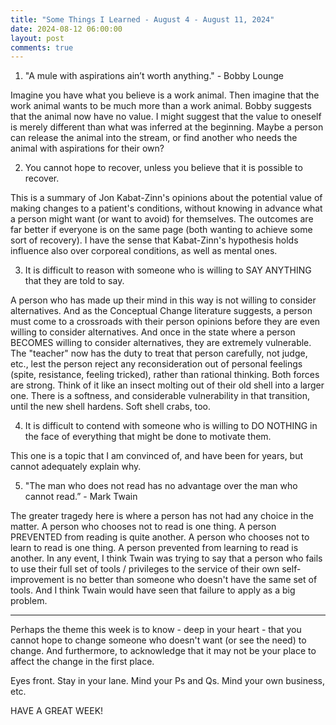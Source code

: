 ```yaml
---
title: "Some Things I Learned - August 4 - August 11, 2024"
date: 2024-08-12 06:00:00
layout: post
comments: true
---
```


1. "A mule with aspirations ain’t worth anything." - Bobby Lounge

Imagine you have what you believe is a work animal. Then imagine that the work animal wants to be much more than a work animal. Bobby suggests that the animal now have no value. I might suggest that the value to oneself is merely different than what was inferred at the beginning. Maybe a person can release the animal into the stream, or find another who needs the animal with aspirations for their own?

2. You cannot hope to recover, unless you believe that it is possible to recover.

This is a summary of Jon Kabat-Zinn's opinions about the potential value of making changes to a patient's conditions, without knowing in advance what a person might want (or want to avoid) for themselves. The outcomes are far better if everyone is on the same page (both wanting to achieve some sort of recovery). I have the sense that Kabat-Zinn's hypothesis holds influence also over corporeal conditions, as well as mental ones.

3. It is difficult to reason with someone who is willing to SAY ANYTHING that they are told to say.

A person who has made up their mind in this way is not willing to consider alternatives. And as the Conceptual Change literature suggests, a person must come to a crossroads with their person opinions before they are even willing to consider alternatives. And once in the state where a person BECOMES willing to consider alternatives, they are extremely vulnerable. The "teacher" now has the duty to treat that person carefully, not judge, etc., lest the person reject any reconsideration out of personal feelings (spite, resistance, feeling tricked), rather than rational thinking. Both forces are strong. Think of it like an insect molting out of their old shell into a larger one. There is a softness, and considerable vulnerability in that transition, until the new shell hardens. Soft shell crabs, too.

4. It is difficult to contend with someone who is willing to DO NOTHING in the face of everything that might be done to motivate them.

This one is a topic that I am convinced of, and have been for years, but cannot adequately explain why.

5. "The man who does not read has no advantage over the man who cannot read.” - Mark Twain

The greater tragedy here is where a person has not had any choice in the matter. A person who chooses not to read is one thing. A person PREVENTED from reading is quite another. A person who chooses not to learn to read is one thing. A person prevented from learning to read is another. In any event, I think Twain was trying to say that a person who fails to use their full set of tools / privileges to the service of their own self-improvement is no better than someone who doesn't have the same set of tools. And I think Twain would have seen that failure to apply as a big problem.

<hr>

Perhaps the theme this week is to know - deep in your heart - that you cannot hope to change someone who doesn't want (or see the need) to change. And furthermore, to acknowledge that it may not be your place to affect the change in the first place.

Eyes front. Stay in your lane. Mind your Ps and Qs. Mind your own business, etc.

HAVE A GREAT WEEK!

